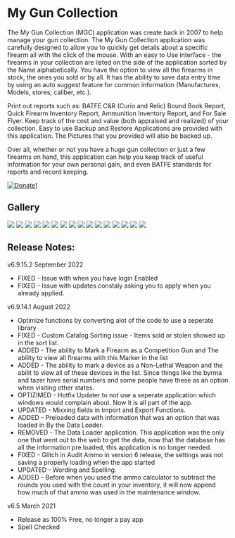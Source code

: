 # My Gun Collection
The My Gun Collection (MGC) application was create back in 2007 to help manage your gun collection.  The My Gun Collection application was carefully designed to allow you to quickly get details about a specific firearm all with the click of the mouse.   With an easy to Use interface - the firearms in your collection are listed on the side of the application sorted by the Name alphabetically.  You have the option to view all the firearms in stock, the ones you sold or by all.  It has the ability to save data entry time by using an auto suggest feature for common information (Manufactures, Models, stores, caliber, etc.).

Print out reports such as: BATFE C&R (Curio and Relic) Bound Book Report, Quick Firearm Inventory Report, Ammunition Inventory Report, and For Sale Flyer.  Keep track of the cost and value (both appraised and realized) of your collection.  Easy to use Backup and Restore Applications are provided with this application.  The Pictures that you provided will also be backed up.

Over all, whether or not you have a huge gun collection or just a few firearms on hand, this application can help you keep track of useful information for your own personal gain, and even BATFE standards for reports and record keeping. 

[![Donate](https://www.paypalobjects.com/en_US/i/btn/btn_donateCC_LG.gif)](https://www.paypal.com/cgi-bin/webscr?cmd=_s-xclick&hosted_button_id=JSW8XEMQVH4BE)]

## Gallery

![](images/bsmgc0001.jpg)
![](images/bsmgc0002.jpg)
![](images/bsmgc0003.jpg)
![](images/bsmgc0004.jpg)
![](images/bsmgc0005.jpg)
![](images/bsmgc0006.jpg)
![](images/bsmgc0007.jpg)
![](images/bsmgc0008.jpg)
![](images/bsmgc0009.jpg)
![](images/bsmgc0010.jpg)
![](images/bsmgc0011.jpg)
![](images/bsmgc0012.jpg)
![](images/bsmgc0013.jpg)
![](images/bsmgc0014.jpg)
![](images/bsmgc0015.jpg)
![](images/bsmgc0016.jpg)

## Release Notes:

v6.9.15.2 September 2022

* FIXED - Issue with when you have login Enabled
* FIXED - Issue with updates constaly asking you to apply when  you already applied.

v6.9.14.1 August 2022

- Optimize functions by converting alot of the code to use a seperate library
- FIXED - Custom Catalog Sorting issue - Items sold or stolen showed up in the sort list.
- ADDED - The ability to Mark a Firearm as a Competition Gun and The ability to view all firearms with this Marker in the list
- ADDED - The ability to mark a device as a Non-Lethal Weapon and the abilit to view all of these devices in the list.  Since things like the byrma and tazer have serial numbers and some people have these as an option when visiting other states.
- OPTIZIMED - Hotfix Updater to not use a seperate application which windows would complain about.  Now it is all part of the app.
- UPDATED - Mixxing fields in Import and Export Functions.
- ADDED - Preloaded data with information that was an option that was loaded in By the Data Loader.
- REMOVED - The Data Loader application.  This application was the only one that went out to the web to get the data, now that the database has all the information pre loaded, this application is no longer needed.
- FIXED - Glitch in Audit Ammo in version 6 release, the settings was not saving a properly loading when the app started
- UPDATED - Wording and Spelling.
- ADDED - Before when you used the ammo calculator to subtract the rounds you used with the count in your inventory, it will now append how much of that ammo was used in the maintenance window.

v6.5  March 2021

- Release as 100% Free, no longer a pay app
- Spell Checked